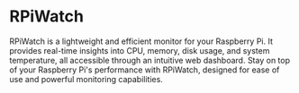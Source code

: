 # RPiWatch
RPiWatch is a lightweight and efficient monitor for your Raspberry Pi. It provides real-time insights into CPU, memory, disk usage, and system temperature, all accessible through an intuitive web dashboard. Stay on top of your Raspberry Pi's performance with RPiWatch, designed for ease of use and powerful monitoring capabilities.
